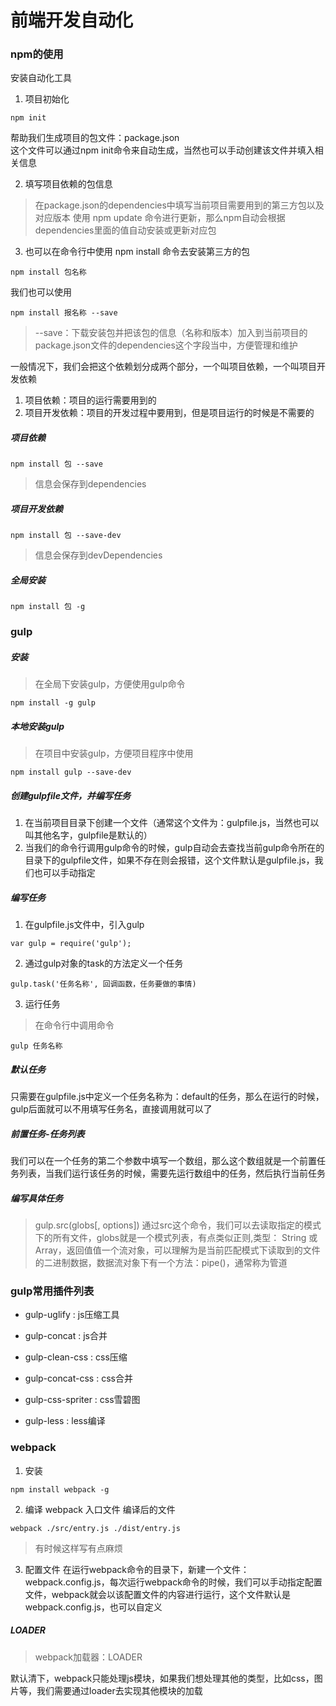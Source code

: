 # 前端开发自动化

### npm的使用

安装自动化工具
1. 项目初始化   
```
npm init
```
帮助我们生成项目的包文件：package.json   
这个文件可以通过npm init命令来自动生成，当然也可以手动创建该文件并填入相关信息

2. 填写项目依赖的包信息
> 在package.json的dependencies中填写当前项目需要用到的第三方包以及对应版本
> 使用 npm update 命令进行更新，那么npm自动会根据dependencies里面的值自动安装或更新对应包

3. 也可以在命令行中使用 npm install 命令去安装第三方的包
```
npm install 包名称
```
我们也可以使用
```
npm install 报名称 --save
```
> --save：下载安装包并把该包的信息（名称和版本）加入到当前项目的package.json文件的dependencies这个字段当中，方便管理和维护

一般情况下，我们会把这个依赖划分成两个部分，一个叫项目依赖，一个叫项目开发依赖
1. 项目依赖：项目的运行需要用到的
2. 项目开发依赖：项目的开发过程中要用到，但是项目运行的时候是不需要的

##### 项目依赖
```
npm install 包 --save
```
> 信息会保存到dependencies

##### 项目开发依赖
```
npm install 包 --save-dev
```
> 信息会保存到devDependencies

##### 全局安装
```
npm install 包 -g
```

### gulp

##### 安装
> 在全局下安装gulp，方便使用gulp命令
```
npm install -g gulp
```

##### 本地安装gulp
> 在项目中安装gulp，方便项目程序中使用
```
npm install gulp --save-dev
```
##### 创建gulpfile文件，并编写任务
1. 在当前项目目录下创建一个文件（通常这个文件为：gulpfile.js，当然也可以叫其他名字，gulpfile是默认的）
2. 当我们的命令行调用gulp命令的时候，gulp自动会去查找当前gulp命令所在的目录下的gulpfile文件，如果不存在则会报错，这个文件默认是gulpfile.js，我们也可以手动指定

##### 编写任务
1. 在gulpfile.js文件中，引入gulp
```
var gulp = require('gulp');
```
2. 通过gulp对象的task的方法定义一个任务
```
gulp.task('任务名称', 回调函数，任务要做的事情)
```
3. 运行任务
> 在命令行中调用命令
```
gulp 任务名称
```

##### 默认任务
只需要在gulpfile.js中定义一个任务名称为：default的任务，那么在运行的时候，gulp后面就可以不用填写任务名，直接调用就可以了 

##### 前置任务-任务列表
我们可以在一个任务的第二个参数中填写一个数组，那么这个数组就是一个前置任务列表，当我们运行该任务的时候，需要先运行数组中的任务，然后执行当前任务

##### 编写具体任务
> gulp.src(globs[, options])
通过src这个命令，我们可以去读取指定的模式下的所有文件，globs就是一个模式列表，有点类似正则,类型： String 或 Array，返回值值一个流对象，可以理解为是当前匹配模式下读取到的文件的二进制数据，数据流对象下有一个方法：pipe()，通常称为管道   
   
### gulp常用插件列表

- gulp-uglify : js压缩工具
- gulp-concat : js合并

- gulp-clean-css : css压缩
- gulp-concat-css : css合并
- gulp-css-spriter : css雪碧图
- gulp-less : less编译


### webpack
1. 安装
```
npm install webpack -g
```

2. 编译
webpack 入口文件 编译后的文件
```
webpack ./src/entry.js ./dist/entry.js
```
> 有时候这样写有点麻烦

3. 配置文件
在运行webpack命令的目录下，新建一个文件：webpack.config.js，每次运行webpack命令的时候，我们可以手动指定配置文件，webpack就会以该配置文件的内容进行运行，这个文件默认是webpack.config.js，也可以自定义

##### LOADER
> webpack加载器：LOADER

默认清下，webpack只能处理js模块，如果我们想处理其他的类型，比如css，图片等，我们需要通过loader去实现其他模块的加载